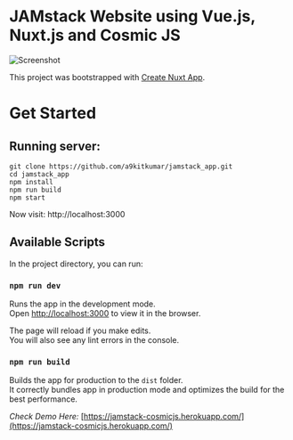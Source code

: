 # JAMstack Website using Vue.js, Nuxt.js and Cosmic JS 

![Screenshot](https://cosmic-s3.imgix.net/54f29d60-8bad-11e9-bc0c-a9fbfcf72977-Screenshot-from-2019-06-10-23-54-58.png)

This project was bootstrapped with [Create Nuxt App](https://nuxtjs.org/guide/installation#starting-from-scratch).

# Get Started

## Running server:

```
git clone https://github.com/a9kitkumar/jamstack_app.git
cd jamstack_app
npm install
npm run build
npm start
```
Now visit: http://localhost:3000

## Available Scripts

In the project directory, you can run:

### `npm run dev`

Runs the app in the development mode.<br>
Open [http://localhost:3000](http://localhost:3000) to view it in the browser.

The page will reload if you make edits.<br>
You will also see any lint errors in the console.

### `npm run build`

Builds the app for production to the `dist` folder.<br>
It correctly bundles app in production mode and optimizes the build for the best performance.

*Check Demo Here:* [https://jamstack-cosmicjs.herokuapp.com/](https://jamstack-cosmicjs.herokuapp.com/)
